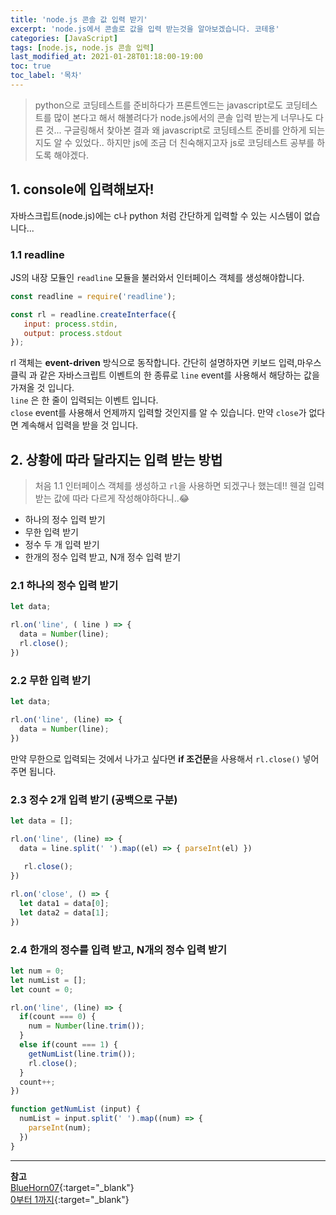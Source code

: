 ```yaml
---
title: 'node.js 콘솔 값 입력 받기'
excerpt: 'node.js에서 콘솔로 값을 입력 받는것을 알아보겠습니다. 코테용' 
categories: [JavaScript]
tags: [node.js, node.js 콘솔 입력]
last_modified_at: 2021-01-28T01:18:00-19:00
toc: true 
toc_label: '목차'
---
```


> python으로 코딩테스트를 준비하다가 프론트엔드는 javascript로도 코딩테스트를 많이 본다고 해서 해볼려다가
> node.js에서의 콘솔 입력 받는게 너무나도 다른 것... 구글링해서 찾아본 결과 왜 javascript로 코딩테스트 준비를 안하게 되는지도
> 알 수 있었다.. 하지만 js에 조금 더 친숙해지고자 js로 코딩테스트 공부를 하도록 해야겠다.

## 1. console에 입력해보자!

자바스크립트(node.js)에는 c나 python 처럼 간단하게 입력할 수 있는 시스템이 없습니다...

### 1.1 readline

JS의 내장 모듈인 `readline` 모듈을 불러와서 인터페이스 객체를 생성해야합니다.

```js
const readline = require('readline');

const rl = readline.createInterface({
   input: process.stdin,
   output: process.stdout
});

```

rl 객체는 **event-driven** 방식으로 동작합니다. 간단히 설명하자면 키보드 입력,마우스 클릭 과 같은 자바스크립트 이벤트의 한 종류로 
`line` event를 사용해서 해당하는 값을 가져올 것 입니다. <br>
`line` 은 한 줄이 입력되는 이벤트 입니다. <br>
`close` event를 사용해서 언제까지 입력할 것인지를 알 수 있습니다. 만약 `close`가 없다면 계속해서 입력을 받을 것 입니다. 


## 2. 상황에 따라 달라지는 입력 받는 방법

> 처음 1.1 인터페이스 객체를 생성하고 `rl`을 사용하면 되겠구나 했는데!! 웬걸 입력받는 값에 따라 다르게 작성해야하다니..😂 

- 하나의 정수 입력 받기
- 무한 입력 받기
- 정수 두 개 입력 받기
- 한개의 정수 입력 받고, N개 정수 입력 받기

### 2.1 하나의 정수 입력 받기

```js
let data;

rl.on('line', ( line ) => {
  data = Number(line);
  rl.close();
})
```

### 2.2 무한 입력 받기

```js
let data;

rl.on('line', (line) => {
  data = Number(line);
})
```

만약 무한으로 입력되는 것에서 나가고 싶다면 **if 조건문**을 사용해서 `rl.close()` 넣어주면 됩니다.

### 2.3 정수 2개 입력 받기 (공백으로 구분) 

```js
let data = [];

rl.on('line', (line) => {
  data = line.split(' ').map((el) => { parseInt(el) })
   
   rl.close();
})

rl.on('close', () => {
  let data1 = data[0];
  let data2 = data[1];
})
```

### 2.4 한개의 정수를 입력 받고, N개의 정수 입력 받기

```js
let num = 0;
let numList = [];
let count = 0;

rl.on('line', (line) => {
  if(count === 0) { 
    num = Number(line.trim());
  }
  else if(count === 1) {
    getNumList(line.trim());
    rl.close();
  }
  count++;
})

function getNumList (input) {
  numList = input.split(' ').map((num) => {
    parseInt(num);
  })
}

```

---

**참고** <br>
[BlueHorn07](https://bluehorn07.tistory.com/49){:target="\_blank"} <br>
[0부터 1까지](https://jsdevlog.tistory.com/entry/%EB%B0%B1%EC%A4%80%EC%BD%94%EB%93%9C-%EC%95%8C%EA%B3%A0%EB%A6%AC%EC%A6%98-2588%EB%B2%88-%EA%B3%B1%EC%85%88-Nodejs-%ED%92%80%EC%9D%B4?category=1089619){:target="\_blank"} <br>


